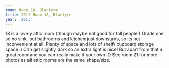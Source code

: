 ```yaml
---
room: Room 18, Blantyre
title: 2013 Room 18, Blantyre
year: '2013'
---
```


18 is a lovely attic room (though maybe not good for tall people!) Grade one so no sink, but bathrooms and kitchen just downstairs, so its not inconvenient at all! Plenty of space and lots of shelf/ cupboard storage space :) Can get slightly dark so an extra light is nice! But apart from that a great room and you can really make it your own :D See room 21 for more photos as all attic rooms are the same shape/size.